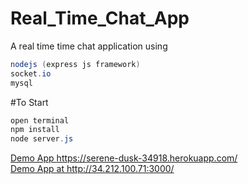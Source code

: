 # Real_Time_Chat_App
A real time time chat application using  


```java
nodejs (express js framework) 
socket.io
mysql 
```
#To Start
```java
open terminal
npm install
node server.js
```


<a href="https://serene-dusk-34918.herokuapp.com/">Demo App https://serene-dusk-34918.herokuapp.com/</a><br>
<a href="http://34.212.100.71:3000/">Demo App at http://34.212.100.71:3000/</a>

